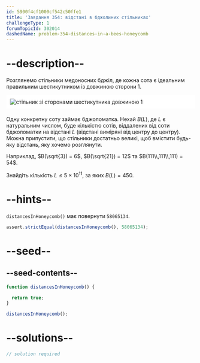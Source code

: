 ```yaml
---
id: 5900f4cf1000cf542c50ffe1
title: 'Завдання 354: відстані в бджолиних стільниках'
challengeType: 1
forumTopicId: 302014
dashedName: problem-354-distances-in-a-bees-honeycomb
---
```


# --description--

Розглянемо стільники медоносних бджіл, де кожна сота є ідеальним правильним шестикутником із довжиною сторони 1.

<img alt="стільник зі сторонами шестикутника довжиною 1" src="https://cdn.freecodecamp.org/curriculum/project-euler/distances-in-a-bees-honeycomb.png" style="background-color: white; padding: 10px; display: block; margin-right: auto; margin-left: auto; margin-bottom: 1.2rem;" />

Одну конкретну соту займає бджоломатка. Нехай $B(L)$, де $L$ є натуральним числом, буде кількістю сотів, віддалених від соти бджоломатки на відстані $L$ (відстані виміряні від центру до центру). Можна припустити, що стільники достатньо великі, щоб вмістити будь-яку відстань, яку хочемо розглянути.

Наприклад, $B(\sqrt{3}) = 6$, $B(\sqrt{21}) = 12$ та $B(111\\,111\\,111) = 54$.

Знайдіть кількість $L ≤ 5 \times {10}^{11}$, за яких $B(L) = 450$.

# --hints--

`distancesInHoneycomb()` має повернути `58065134`.

```js
assert.strictEqual(distancesInHoneycomb(), 58065134);
```

# --seed--

## --seed-contents--

```js
function distancesInHoneycomb() {

  return true;
}

distancesInHoneycomb();
```

# --solutions--

```js
// solution required
```

